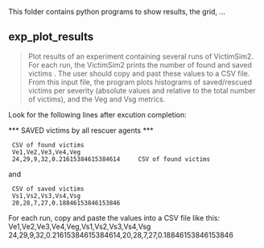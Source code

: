 This folder contains python programs to show results, the grid, ...

exp_plot_results
----------------
>   Plot results of an experiment containing several runs of VictimSim2.  For each run, the VictimSim2 prints the number of found and saved victims . The user should copy and past these values to a CSV file. From this input file, the program plots histograms of saved/rescued victims per severity  (absolute values and relative to the total number of victims), and the Veg and Vsg metrics.

Look for the following lines after excution completion:
 
 *** SAVED victims by all rescuer agents ***
 
     CSV of found victims
     Ve1,Ve2,Ve3,Ve4,Veg
     24,29,9,32,0.21615384615384614     CSV of found victims

and

     CSV of saved victims
     Vs1,Vs2,Vs3,Vs4,Vsg
     20,28,7,27,0.18846153846153846

For each run, copy and paste the values into a CSV file like this:
Ve1,Ve2,Ve3,Ve4,Veg,Vs1,Vs2,Vs3,Vs4,Vsg
24,29,9,32,0.21615384615384614,20,28,7,27,0.18846153846153846
